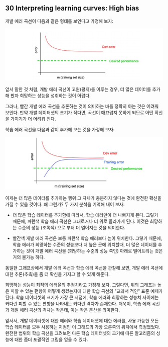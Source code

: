 ## 30 Interpreting learning curves: High bias

개발 에러 곡선이 다음과 같은 형태를 보인다고 가정해 보자:

<div style="text-align=center">
  <img src="../img/30_1.PNG"/>
</div>

앞서 말한 것 처럼, 개발 에러 곡선이 고원(평지)를 이루는 경우, 더 많은 데이터를 추가해 봤자 희망하는 성능을 성취하는 것이 어렵다.

그러나, 빨간 개발 에러 곡선을 추론하는 것이 의미하는 바를 정확히 아는 것은 어려워 보인다. 만약 개발 데이터셋의 크기가 작다면, 곡선이 매끄럽지 못하게 되므로 어떤 확신을 가지기가 더 어려워 진다.

학습 에러 곡선을 다음과 같이 추가해 보는 것을 가정해 보자:

<div style="text-align=center">
  <img src="../img/30_2.PNG"/>
</div>

이제는 더 많은 데이터를 추가하는 행위 그 자체가 충분하지 않다는 것에 완전한 확신을 가질 수 있을 것이다. 왜 그런가? 두 가지 분석을 기억해 내어 보자:

- 더 많은 학습 데이터를 추가함에 따라서, 학습 에러만이 더 나빠지게 된다. 그렇기 때문에, 파란색 학습 에러 곡선은 그대로거나 더 위로 올라가게 된다. 이것은 희망하는 수준의 성능 (초록색) 으로 부터 더 멀어지는 것을 의미한다.

- 빨간색 개발 에러 곡선은 보통 파란색 학습 에러보다 높이 위치한다. 그렇기 때문에, 학습 에러가 희망하는 수준의 성능보다 더 높은 곳에 위치할때, 더 많은 데이터를 추가하는 것이 개발 에러 곡선을 (희망하는 수준의 성능 쪽인) 아래로 떨어트리는 것은 거의 불가능 하다.

동일한 그래프상에서 개발 에러 곡선과 학습 에러 곡선을 관찰해 보면, 개발 에러 곡선에 대한 추론(추측)을 좀 더 확신을 가지고 할 수 있게 해준다.

희망하는 성능이 최적의 에러율의 추정치라고 가정해 보자. 그렇다면, 위의 그래프는 높은 피할 수 있는 편향이 어떻게 생겼는지에 대한 학습 곡선의 "교과서 적인" 표준 예제가 된다: 학습 데이터셋의 크기가 가장 큰 시점에, 학습 에러와 희망하는 성능치 사이에는 커다란 피할 수 있는 편향을 나타내는 커다란 격차가 존재한다. 더욱이, 학습 에러 곡선과 개발 에러 곡선의 격차는 작은데, 이는 작은 분산을 의미한다.

앞서서, 개발 데이터셋에 대한 에러와 학습 데이터셋에 대한 에러를, 사용 가능한 모든 학습 데이터를 모두 사용하는 지점인 이 그래프의 가장 오른쪽의 위치에서 측정했었다. 완전한 법위의 학습 곡선을 그려보면 다른 학습 데이터셋의 크기에 따른 알고리즘의 성능에 대한 좀더 포괄적인 그림을 얻을 수 있다.
